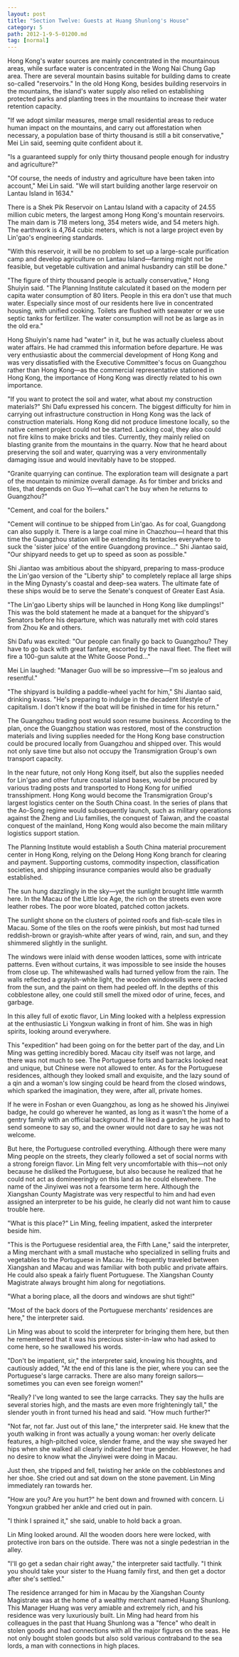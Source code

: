 ```yaml
---
layout: post
title: "Section Twelve: Guests at Huang Shunlong's House"
category: 5
path: 2012-1-9-5-01200.md
tag: [normal]
---
```


Hong Kong's water sources are mainly concentrated in the mountainous areas, while surface water is concentrated in the Wong Nai Chung Gap area. There are several mountain basins suitable for building dams to create so-called "reservoirs." In the old Hong Kong, besides building reservoirs in the mountains, the island's water supply also relied on establishing protected parks and planting trees in the mountains to increase their water retention capacity.

"If we adopt similar measures, merge small residential areas to reduce human impact on the mountains, and carry out afforestation when necessary, a population base of thirty thousand is still a bit conservative," Mei Lin said, seeming quite confident about it.

"Is a guaranteed supply for only thirty thousand people enough for industry and agriculture?"

"Of course, the needs of industry and agriculture have been taken into account," Mei Lin said. "We will start building another large reservoir on Lantau Island in 1634."

There is a Shek Pik Reservoir on Lantau Island with a capacity of 24.55 million cubic meters, the largest among Hong Kong's mountain reservoirs. The main dam is 718 meters long, 354 meters wide, and 54 meters high. The earthwork is 4,764 cubic meters, which is not a large project even by Lin'gao's engineering standards.

"With this reservoir, it will be no problem to set up a large-scale purification camp and develop agriculture on Lantau Island—farming might not be feasible, but vegetable cultivation and animal husbandry can still be done."

"The figure of thirty thousand people is actually conservative," Hong Shuiyin said. "The Planning Institute calculated it based on the modern per capita water consumption of 80 liters. People in this era don't use that much water. Especially since most of our residents here live in concentrated housing, with unified cooking. Toilets are flushed with seawater or we use septic tanks for fertilizer. The water consumption will not be as large as in the old era."

Hong Shuiyin's name had "water" in it, but he was actually clueless about water affairs. He had crammed this information before departure. He was very enthusiastic about the commercial development of Hong Kong and was very dissatisfied with the Executive Committee's focus on Guangzhou rather than Hong Kong—as the commercial representative stationed in Hong Kong, the importance of Hong Kong was directly related to his own importance.

"If you want to protect the soil and water, what about my construction materials?" Shi Dafu expressed his concern. The biggest difficulty for him in carrying out infrastructure construction in Hong Kong was the lack of construction materials. Hong Kong did not produce limestone locally, so the native cement project could not be started. Lacking coal, they also could not fire kilns to make bricks and tiles. Currently, they mainly relied on blasting granite from the mountains in the quarry. Now that he heard about preserving the soil and water, quarrying was a very environmentally damaging issue and would inevitably have to be stopped.

"Granite quarrying can continue. The exploration team will designate a part of the mountain to minimize overall damage. As for timber and bricks and tiles, that depends on Guo Yi—what can't he buy when he returns to Guangzhou?"

"Cement, and coal for the boilers."

"Cement will continue to be shipped from Lin'gao. As for coal, Guangdong can also supply it. There is a large coal mine in Chaozhou—I heard that this time the Guangzhou station will be extending its tentacles everywhere to suck the 'sister juice' of the entire Guangdong province..." Shi Jiantao said, "Our shipyard needs to get up to speed as soon as possible."

Shi Jiantao was ambitious about the shipyard, preparing to mass-produce the Lin'gao version of the "Liberty ship" to completely replace all large ships in the Ming Dynasty's coastal and deep-sea waters. The ultimate fate of these ships would be to serve the Senate's conquest of Greater East Asia.

"The Lin'gao Liberty ships will be launched in Hong Kong like dumplings!" This was the bold statement he made at a banquet for the shipyard's Senators before his departure, which was naturally met with cold stares from Zhou Ke and others.

Shi Dafu was excited: "Our people can finally go back to Guangzhou? They have to go back with great fanfare, escorted by the naval fleet. The fleet will fire a 100-gun salute at the White Goose Pond..."

Mei Lin laughed: "Manager Guo will be so impressive—I'm so jealous and resentful."

"The shipyard is building a paddle-wheel yacht for him," Shi Jiantao said, drinking kvass. "He's preparing to indulge in the decadent lifestyle of capitalism. I don't know if the boat will be finished in time for his return."

The Guangzhou trading post would soon resume business. According to the plan, once the Guangzhou station was restored, most of the construction materials and living supplies needed for the Hong Kong base construction could be procured locally from Guangzhou and shipped over. This would not only save time but also not occupy the Transmigration Group's own transport capacity.

In the near future, not only Hong Kong itself, but also the supplies needed for Lin'gao and other future coastal island bases, would be procured by various trading posts and transported to Hong Kong for unified transshipment. Hong Kong would become the Transmigration Group's largest logistics center on the South China coast. In the series of plans that the Ao-Song regime would subsequently launch, such as military operations against the Zheng and Liu families, the conquest of Taiwan, and the coastal conquest of the mainland, Hong Kong would also become the main military logistics support station.

The Planning Institute would establish a South China material procurement center in Hong Kong, relying on the Delong Hong Kong branch for clearing and payment. Supporting customs, commodity inspection, classification societies, and shipping insurance companies would also be gradually established.

The sun hung dazzlingly in the sky—yet the sunlight brought little warmth here. In the Macau of the Little Ice Age, the rich on the streets even wore leather robes. The poor wore bloated, patched cotton jackets.

The sunlight shone on the clusters of pointed roofs and fish-scale tiles in Macau. Some of the tiles on the roofs were pinkish, but most had turned reddish-brown or grayish-white after years of wind, rain, and sun, and they shimmered slightly in the sunlight.

The windows were inlaid with dense wooden lattices, some with intricate patterns. Even without curtains, it was impossible to see inside the houses from close up. The whitewashed walls had turned yellow from the rain. The walls reflected a grayish-white light, the wooden windowsills were cracked from the sun, and the paint on them had peeled off. In the depths of this cobblestone alley, one could still smell the mixed odor of urine, feces, and garbage.

In this alley full of exotic flavor, Lin Ming looked with a helpless expression at the enthusiastic Li Yongxun walking in front of him. She was in high spirits, looking around everywhere.

This "expedition" had been going on for the better part of the day, and Lin Ming was getting incredibly bored. Macau city itself was not large, and there was not much to see. The Portuguese forts and barracks looked neat and unique, but Chinese were not allowed to enter. As for the Portuguese residences, although they looked small and exquisite, and the lazy sound of a qin and a woman's low singing could be heard from the closed windows, which sparked the imagination, they were, after all, private homes.

If he were in Foshan or even Guangzhou, as long as he showed his Jinyiwei badge, he could go wherever he wanted, as long as it wasn't the home of a gentry family with an official background. If he liked a garden, he just had to send someone to say so, and the owner would not dare to say he was not welcome.

But here, the Portuguese controlled everything. Although there were many Ming people on the streets, they clearly followed a set of social norms with a strong foreign flavor. Lin Ming felt very uncomfortable with this—not only because he disliked the Portuguese, but also because he realized that he could not act as domineeringly on this land as he could elsewhere. The name of the Jinyiwei was not a fearsome term here. Although the Xiangshan County Magistrate was very respectful to him and had even assigned an interpreter to be his guide, he clearly did not want him to cause trouble here.

"What is this place?" Lin Ming, feeling impatient, asked the interpreter beside him.

"This is the Portuguese residential area, the Fifth Lane," said the interpreter, a Ming merchant with a small mustache who specialized in selling fruits and vegetables to the Portuguese in Macau. He frequently traveled between Xiangshan and Macau and was familiar with both public and private affairs. He could also speak a fairly fluent Portuguese. The Xiangshan County Magistrate always brought him along for negotiations.

"What a boring place, all the doors and windows are shut tight!"

"Most of the back doors of the Portuguese merchants' residences are here," the interpreter said.

Lin Ming was about to scold the interpreter for bringing them here, but then he remembered that it was his precious sister-in-law who had asked to come here, so he swallowed his words.

"Don't be impatient, sir," the interpreter said, knowing his thoughts, and cautiously added, "At the end of this lane is the pier, where you can see the Portuguese's large carracks. There are also many foreign sailors—sometimes you can even see foreign women!"

"Really? I've long wanted to see the large carracks. They say the hulls are several stories high, and the masts are even more frighteningly tall," the slender youth in front turned his head and said. "How much further?"

"Not far, not far. Just out of this lane," the interpreter said. He knew that the youth walking in front was actually a young woman: her overly delicate features, a high-pitched voice, slender frame, and the way she swayed her hips when she walked all clearly indicated her true gender. However, he had no desire to know what the Jinyiwei were doing in Macau.

Just then, she tripped and fell, twisting her ankle on the cobblestones and her shoe. She cried out and sat down on the stone pavement. Lin Ming immediately ran towards her.

"How are you? Are you hurt?" he bent down and frowned with concern. Li Yongxun grabbed her ankle and cried out in pain.

"I think I sprained it," she said, unable to hold back a groan.

Lin Ming looked around. All the wooden doors here were locked, with protective iron bars on the outside. There was not a single pedestrian in the alley.

"I'll go get a sedan chair right away," the interpreter said tactfully. "I think you should take your sister to the Huang family first, and then get a doctor after she's settled."

The residence arranged for him in Macau by the Xiangshan County Magistrate was at the home of a wealthy merchant named Huang Shunlong. This Manager Huang was very amiable and extremely rich, and his residence was very luxuriously built. Lin Ming had heard from his colleagues in the past that Huang Shunlong was a "fence" who dealt in stolen goods and had connections with all the major figures on the seas. He not only bought stolen goods but also sold various contraband to the sea lords, a man with connections in high places.